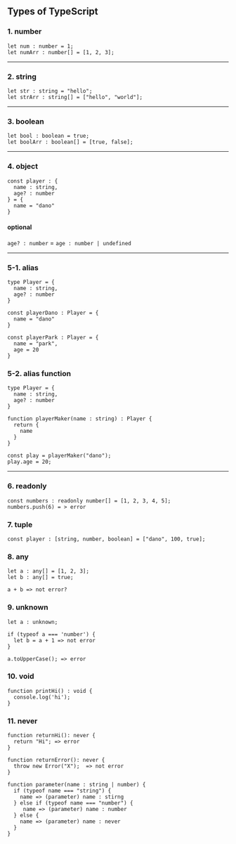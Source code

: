 ## Types of TypeScript


### 1. number
```
let num : number = 1;
let numArr : number[] = [1, 2, 3];
```

---

### 2. string
```
let str : string = "hello";
let strArr : string[] = ["hello", "world"];
```

---

### 3. boolean
```
let bool : boolean = true;
let boolArr : boolean[] = [true, false];
```

---

### 4. object
```
const player : {
  name : string,
  age? : number
} = {
  name = "dano"
}
```
#### optional
`age? : number` = `age : number | undefined`

---

### 5-1. alias
```
type Player = {
  name : string,
  age? : number
}

const playerDano : Player = {
  name = "dano"
}

const playerPark : Player = {
  name = "park",
  age = 20
}
```

### 5-2. alias function
```
type Player = {
  name : string,
  age? : number
}

function playerMaker(name : string) : Player {
  return {
    name
  }
}

const play = playerMaker("dano");
play.age = 20;
```

---

### 6. readonly
```
const numbers : readonly number[] = [1, 2, 3, 4, 5];
numbers.push(6) = > error
```

### 7. tuple
```
const player : [string, number, boolean] = ["dano", 100, true];
```

### 8. any
```
let a : any[] = [1, 2, 3];
let b : any[] = true;

a + b => not error?
```

### 9. unknown
```
let a : unknown;

if (typeof a === 'number') {
  let b = a + 1 => not error
}

a.toUpperCase(); => error
```

### 10. void
```
function printHi() : void {
  console.log('hi');
}
```

### 11. never
```
function returnHi(): never {
  return "Hi"; => error
}

function returnError(): never {
  throw new Error("X");  => not error
}

function parameter(name : string | number) {
  if (typeof name === "string") {
    name => (parameter) name : stirng
  } else if (typeof name === "number") {
     name => (parameter) name : number
  } else {
    name => (parameter) name : never
  }
}
```